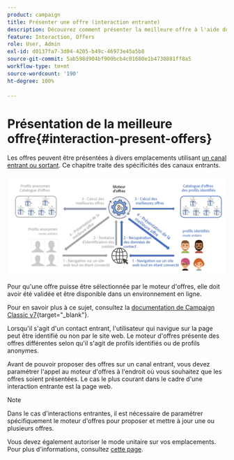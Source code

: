 ```yaml
---
product: campaign
title: Présenter une offre (interaction entrante)
description: Découvrez comment présenter la meilleure offre à l'aide du module Interaction de Campaign.
feature: Interaction, Offers
role: User, Admin
exl-id: d0137fa7-3d04-4205-b49c-46973e45a5b8
source-git-commit: 5ab598d904bf900bcb4c01680e1b4730881ff8a5
workflow-type: tm+mt
source-wordcount: '190'
ht-degree: 100%

---
```


# Présentation de la meilleure offre{#interaction-present-offers}

Les offres peuvent être présentées à divers emplacements utilisant [un canal entrant ou sortant](interaction-architecture.md#interaction-types). Ce chapitre traite des spécificités des canaux entrants.

![](assets/inbound-interactions.png)

Pour qu&#39;une offre puisse être sélectionnée par le moteur d&#39;offres, elle doit avoir été validée et être disponible dans un environnement en ligne.

Pour en savoir plus à ce sujet, consultez la [documentation de Campaign Classic v7](https://experienceleague.adobe.com/docs/campaign-classic/using/managing-offers/managing-an-offer-catalog/approving-and-activating-an-offer.html?lang=fr#approving-offer-content){target="_blank"}.

Lorsqu&#39;il s&#39;agit d&#39;un contact entrant, l&#39;utilisateur qui navigue sur la page peut être identifié ou non par le site web. Le moteur d&#39;offres présente des offres différentes selon qu&#39;il s&#39;agit de profils identifiés ou de profils anonymes.

Avant de pouvoir proposer des offres sur un canal entrant, vous devez paramétrer l&#39;appel au moteur d&#39;offres à l&#39;endroit où vous souhaitez que les offres soient présentées. Le cas le plus courant dans le cadre d&#39;une interaction entrante est la page web.

>[!NOTE]
>
>Dans le cas d&#39;interactions entrantes, il est nécessaire de paramétrer spécifiquement le moteur d&#39;offres pour proposer et mettre à jour une ou plusieurs offres.
>
>Vous devez également autoriser le mode unitaire sur vos emplacements. Pour plus d&#39;informations, consultez [cette page](interaction-offer-spaces.md).
